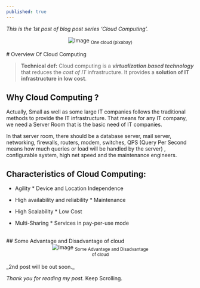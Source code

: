 ```yaml
---
published: true
---
```

_This is the 1st post of blog post series ‘Cloud Computing’._
<br>
<center>
<img src="{{site.baseurl}}/assets/images/cloud.jpg" alt="Image">
<sub>One cloud (pixabay)</sub>
</center>
<br>
# Overview Of Cloud Computing

> **Technical def:** Cloud computing is a **_virtualization based technology_** that reduces the _cost of IT_ infrastructure. It provides a **solution of IT infrastructure in low cost**.

## Why Cloud Computing ?

Actually, Small as well as some large IT companies follows the traditional methods to provide the IT infrastructure. That means for any IT company, we need a Server Room that is the basic need of IT companies.

In that server room, there should be a database server, mail server, networking, firewalls, routers, modem, switches, QPS (Query Per Second means how much queries or load will be handled by the server) , configurable system, high net speed and the maintenance engineers.

## Characteristics of Cloud Computing:

* Agility                                           * Device and Location Independence

* High availability and reliability                 * Maintenance

* High Scalability                                  * Low Cost

* Multi-Sharing                                     * Services in pay-per-use mode

<br>
## Some Advantage and Disadvantage of cloud

<center>
<img src="{{site.baseurl}}/assets/images/difference.jpg" alt="Image">
<sub>Some Advantage and Disadvantage
  <br> of cloud</sub>
</center>
<br>
_2nd post will be out soon._

_Thank you for reading my post._ Keep Scrolling.
